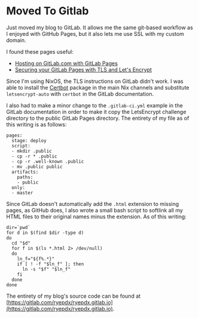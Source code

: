# Moved To Gitlab

Just moved my blog to GitLab. It allows me the same git-based workflow as I
enjoyed with GitHub Pages, but it also lets me use SSL with my custom domain.

I found these pages useful:

- [Hosting on GitLab.com with GitLab
  Pages](https://about.gitlab.com/2016/04/07/gitlab-pages-setup/)
- [Securing your GitLab Pages with TLS and Let's
  Encrypt](https://about.gitlab.com/2016/04/11/tutorial-securing-your-gitlab-pages-with-tls-and-letsencrypt/)

Since I'm using NixOS, the TLS instructions on GitLab didn't work. I was able to
install the [Certbot](https://certbot.eff.org/) package in the main Nix channels
and substitute `letsencrypt-auto` with `certbot` in the GitLab documentation.

I also had to make a minor change to the `.gitlab-ci.yml` example in the GitLab
documentation in order to make it copy the LetsEncrypt challenge directory to
the public GitLab Pages directory. The entirety of my file as of this writing is
as follows:

```
pages:
  stage: deploy
  script:
  - mkdir .public
  - cp -r * .public
  - cp -r .well-known .public
  - mv .public public
  artifacts:
    paths:
    - public
  only:
  - master
```

Since GitLab doesn't automatically add the `.html` extension to missing pages,
as GitHub does, I also wrote a small bash script to softlink all my HTML files
to their original names minus the extension. As of this writing:

```
dir=`pwd`
for d in $(find $dir -type d)
do
  cd "$d"
  for f in $(ls *.html 2> /dev/null)
  do
    ln_f="${f%.*}"
    if [ ! -f "$ln_f" ]; then
      ln -s "$f" "$ln_f"
    fi
  done
done
```

The entirety of my blog's source code can be found at
[https://gitlab.com/ryepdx/ryepdx.gitlab.io](https://gitlab.com/ryepdx/ryepdx.gitlab.io).
